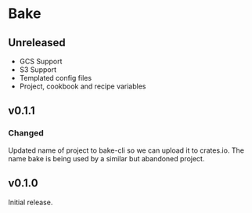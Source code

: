 # Bake

## Unreleased

* GCS Support
* S3 Support
* Templated config files
* Project, cookbook and recipe variables

## v0.1.1

### Changed

Updated name of project to bake-cli so we can upload it to crates.io. The name bake is being used by
a similar but abandoned project.

## v0.1.0

Initial release.
